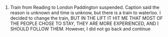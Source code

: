1. Train from Reading to London Paddington suspended. Caption said the reason is unknown and time is unknow, but there is a train to waterloo. I decided to change the train, BUT IN THE LIFT IT HIT ME THAT MOST OF THE PEOPLE CHOSE TO STAY, THEY ARE MORE EXPERIENCED, AND I SHOULD FOLLOW THEM. However, I did not go back and continue
